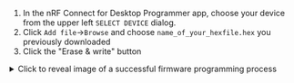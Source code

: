   1. In the nRF Connect for Desktop Programmer app, choose your device from the
     upper left `SELECT DEVICE` dialog.
  2. Click `Add file`&rarr;`Browse` and choose `name_of_your_hexfile.hex` you
     previously downloaded
  3. Click the "Erase & write" button

  <details>
    <summary>Click to reveal image of a successful firmware programming process</summary>

  | ![Nordic nRF Connect for Desktop Programmer after flashing firmware](./assets/nrf-connect-desktop-programmer-after-flashing.jpg) |
  |:--:|
  | Nordic nRF7002dk programmed using the ***nRF Connect for Desktop*** programmer app |

  **Note:** The colored blocks representing firmware binary size will vary
  depending on the application you are building/programming.
  </details>
